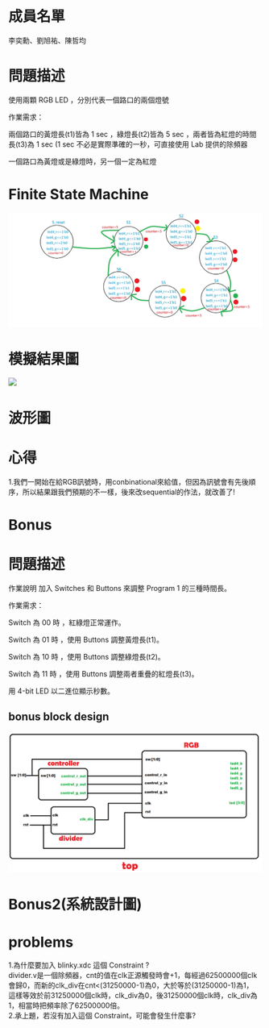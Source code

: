 <h1>成員名單</h1>
李奕勳、劉旭祐、陳哲均
<h1>問題描述</h1>
使用兩顆 RGB LED ，分別代表一個路口的兩個燈號

作業需求：

兩個路口的黃燈長(t1)皆為 1 sec ，綠燈長(t2)皆為 5 sec ，兩者皆為紅燈的時間長(t3)為 1 sec (1 sec 不必是實際準確的一秒，可直接使用 Lab 提供的除頻器

一個路口為黃燈或是綠燈時，另一個一定為紅燈
<h1>Finite State Machine</h1>
<img src="https://github.com/sanwich27/2019_FPGA_Design_Group4/blob/master/hw01/FPGA.jpg?raw=true">
<h1>模擬結果圖</h1>
<img src="https://github.com/sanwich27/2019_FPGA_Design_Group4/blob/master/hw01/IMG_3310.MOV?raw=true">
<h1>波形圖</h1>
<h1>心得</h1>
1.我們一開始在給RGB訊號時，用conbinational來給值，但因為訊號會有先後順序，所以結果跟我們預期的不一樣，後來改sequential的作法，就改善了!
<h1>Bonus</h1>
<h1>問題描述</h1>
作業說明
加入 Switches 和 Buttons 來調整 Program 1 的三種時間長。

作業需求：

Switch 為 00 時 ，紅綠燈正常運作。

Switch 為 01 時 ，使用 Buttons 調整黃燈長(t1)。

Switch 為 10 時 ，使用 Buttons 調整綠燈長(t2)。

Switch 為 11 時 ，使用 Buttons 調整兩者重疊的紅燈長(t3)。

用 4-bit LED 以二進位顯示秒數。
<h2>bonus block design</h2>
<img src="https://github.com/sanwich27/2019_FPGA_Design_Group4/blob/master/hw01/bonus/bonus_block_design.png"></img>
<h1>Bonus2(系統設計圖)</h1>
<h1>problems</h1>
1.為什麼要加入 blinky.xdc 這個 Constraint ?<br>
  divider.v是一個除頻器，cnt的值在clk正源觸發時會+1，每經過62500000個clk會歸0，而新的clk_div在cnt<(31250000-1)為0，大於等於(31250000-1)為1，
  這樣等效於前31250000個clk時，clk_div為0，後31250000個clk時，clk_div為1，相當時把頻率除了62500000倍。<br>
2.承上題，若沒有加入這個 Constraint，可能會發生什麼事?



